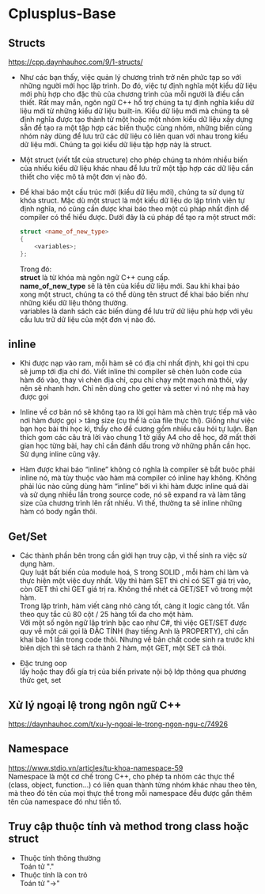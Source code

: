 # Cplusplus-Base

## Structs
https://cpp.daynhauhoc.com/9/1-structs/
* Như các bạn thấy, việc quản lý chương trình trở nên phức tạp so với những người mới học lập trình. Do đó, việc tự định nghĩa một kiểu dữ liệu mới phù hợp cho đặc thù của chương trình của mỗi người là điều cần thiết. Rất may mắn, ngôn ngữ C++ hổ trợ chúng ta tự định nghĩa kiểu dữ liệu mới từ những kiểu dữ liệu built-in. Kiểu dữ liệu mới mà chúng ta sẽ định nghĩa được tạo thành từ một hoặc một nhóm kiểu dữ liệu xây dựng sẵn để tạo ra một tập hợp các biến thuộc cùng nhóm, những biến cùng nhóm này dùng để lưu trữ các dữ liệu có liên quan với nhau trong kiểu dữ liệu mới. Chúng ta gọi kiểu dữ liệu tập hợp này là struct.  

* Một struct (viết tắt của structure) cho phép chúng ta nhóm nhiều biến của nhiều kiểu dữ liệu khác nhau để lưu trữ một tập hợp các dữ liệu cần thiết cho việc mô tả một đơn vị nào đó.  

* Để khai báo một cấu trúc mới (kiểu dữ liệu mới), chúng ta sử dụng từ khóa struct. Mặc dù một struct là một kiểu dữ liệu do lập trình viên tự định nghĩa, nó cũng cần được khai báo theo một cú pháp nhất định để compiler có thể hiểu được. Dưới đây là cú pháp để tạo ra một struct mới:

	```C++
	struct <name_of_new_type>
	{
		<variables>;
	};
	```

	Trong đó:  
	**struct** là từ khóa mà ngôn ngữ C++ cung cấp.  
	**name_of_new_type** sẽ là tên của kiểu dữ liệu mới. Sau khi khai báo xong một struct, chúng ta có thể dùng tên struct để khai báo biến như những kiểu dữ liệu thông thường.  
	variables là danh sách các biến dùng để lưu trữ dữ liệu phù hợp với yêu cầu lưu trữ dữ liệu của một đơn vị nào đó.  

## inline
* Khi được nạp vào ram, mỗi hàm sẽ có địa chỉ nhất định, khi gọi thì cpu sẽ jump tới địa chỉ đó.
Viết inline thì compiler sẽ chèn luôn code của hàm đó vào, thay vì chèn địa chỉ, cpu chỉ chạy một mạch mà thôi, vậy nên sẽ nhanh hơn. Chỉ nên dùng cho getter và setter vì nó nhẹ mà hay được gọi

* Inline về cơ bản nó sẽ không tạo ra lời gọi hàm mà chèn trực tiếp mã vào nơi hàm được gọi > tăng size (cụ thể là của file thực thi).
Giống như việc bạn học bài thi học kì, thầy cho đề cương gồm nhiều câu hỏi tự luận. Bạn thích gom các câu trả lời vào chung 1 tờ giấy A4 cho dễ học, đỡ mất thời gian học từng bài, hay chỉ cần đánh dấu trong vở những phần cần học.  
  Sử dụng inline cũng vậy.

* Hàm được khai báo “inline” không có nghĩa là compiler sẽ bắt buôc phải inline nó, mà tùy thuộc vào hàm mà compiler có inline hay không.
Không phải lúc nào cũng dùng hàm “inline” bởi vì khi hàm được inline quá dài và sử dụng nhiều lần trong source code, nó sẽ expand ra và làm tăng size của chương trình lên rất nhiều. Vì thế, thường ta sẽ inline những hàm có body ngắn thôi.

## Get/Set
* Các thành phần bên trong cần giới hạn truy cập, vì thế sinh ra việc sử dụng hàm.  
   Quy luật bất biến của module hoá, S trong SOLID , mỗi hàm chỉ làm và thực hiện một việc duy nhất. Vậy thì hàm SET thì chỉ có SET giá trị vào, còn GET thì chỉ GET giá trị ra. Không thể nhét cả GET/SET vô trong một hàm.  
   Trong lập trình, hàm viết càng nhỏ càng tốt, càng ít logic càng tốt. Vẫn theo quy tắc cũ 80 cột / 25 hàng tối đa cho một hàm.  
   Với một số ngôn ngữ lập trình bậc cao như C#, thì việc GET/SET được quy về một cái gọi là ĐẶC TÍNH (hay tiếng Anh là PROPERTY), chỉ cần khai báo 1 lần trong code thôi. Nhưng về bản chất code sinh ra trước khi biên dịch thì sẽ tách ra thành 2 hàm, một GET, một SET cả thôi.  

* Đặc trưng oop  
   lấy hoặc thay đổi gía trị của biến private nội bộ lớp thông qua phương thức get, set

## Xử lý ngoại lệ trong ngôn ngữ C++
https://daynhauhoc.com/t/xu-ly-ngoai-le-trong-ngon-ngu-c/74926  

## Namespace
https://www.stdio.vn/articles/tu-khoa-namespace-59  
Namespace là một cơ chế trong C++, cho phép ta nhóm các thực thể (class, object, function…) có liên quan thành từng nhóm khác nhau theo tên, mà theo đó tên của mọi thực thể trong mỗi namespace đều được gắn thêm tên của namespace đó như tiền tố.  

## Truy cập thuộc tính và method trong class hoặc struct
* Thuộc tính thông thường    
	Toán tử "."  
* Thuộc tính là con trỏ  
	Toán tử "->"  
